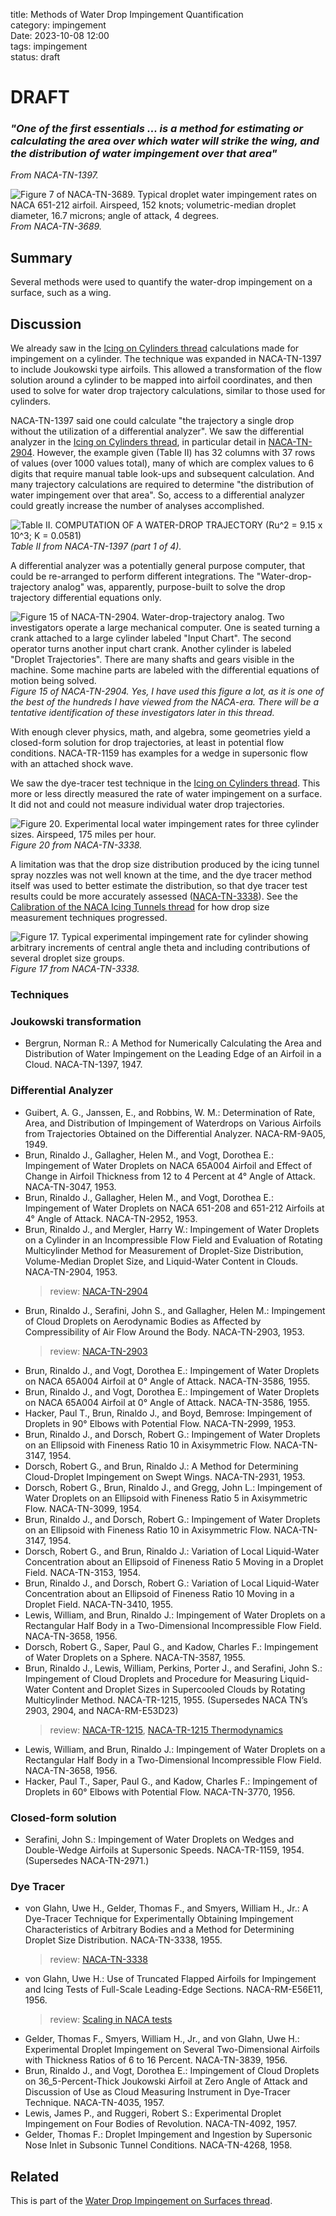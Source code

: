 title: Methods of Water Drop Impingement Quantification  
category: impingement  
Date: 2023-10-08 12:00  
tags: impingement  
status: draft

# DRAFT

### _"One of the first essentials ... is a method for estimating or calculating the area over which water will strike the wing, and the distribution of water impingement over that area"_  
_From NACA-TN-1397._  

![Figure 7 of NACA-TN-3689. Typical droplet water impingement rates on NACA 651-212 airfoil. Airspeed, 152 knots; volumetric-median droplet diameter, 16.7 microns; angle of attack, 4 degrees.](/images%2FNACA-TN-3689%2FFigure%207.png)  
_From NACA-TN-3689._    

## Summary  

Several methods were used to quantify the water-drop impingement on a surface, such as a wing. 

## Discussion

We already saw in the [Icing on Cylinders thread]({filename}Icing%20on%20Cylinders.md) calculations made for impingement on a cylinder. 
The technique was expanded in NACA-TN-1397 to include Joukowski type airfoils. 
This allowed a transformation of the flow solution around a cylinder to be mapped into airfoil coordinates, 
and then used to solve for water drop trajectory calculations, similar to those used for cylinders. 

NACA-TN-1397 said one could calculate "the trajectory a single drop without the utilization of a differential analyzer". 
We saw the differential analyzer in the [Icing on Cylinders thread]({filename}Icing%20on%20Cylinders.md), 
in particular detail in [NACA-TN-2904]({filename}NACA-TN-2904.md). 
However, the example given (Table II) has 32 columns with 37 rows of values (over 1000 values total), 
many of which are complex values to 6 digits that require manual table look-ups and subsequent calculation. 
And many trajectory calculations are required to determine "the distribution of water impingement over that area". 
So, access to a differential analyzer could greatly increase the number of analyses accomplished.  

![Table II. COMPUTATION OF A WATER-DROP TRAJECTORY (Ru^2 = 9.15 x 10^3; K = 0.0581)](/images%2Fnaca-tn-1397%2FTable%20II.png)  
_Table II from NACA-TN-1397 (part 1 of 4)._  

A differential analyzer was a potentially general purpose computer, 
that could be re-arranged to perform different integrations. 
The "Water-drop-trajectory analog" was, apparently, purpose-built to solve the drop trajectory differential equations only. 

![Figure 15 of NACA-TN-2904. Water-drop-trajectory analog.
Two investigators operate a large mechanical computer. 
One is seated turning a crank attached to a large cylinder labeled "Input Chart". 
The second operator turns another input chart crank. 
Another cylinder is labeled "Droplet Trajectories". 
There are many shafts and gears visible in the machine. 
Some machine parts are labeled with the differential equations of motion being solved. 
](/images/naca-tn-2904/Figure15.png)  
_Figure 15 of NACA-TN-2904. 
Yes, I have used this figure a lot, as it is one of the best of the hundreds I have viewed from the NACA-era.
There will be a tentative identification of these investigators later in this thread._  

With enough clever physics, math, and algebra, some geometries yield a closed-form solution for drop trajectories, 
at least in potential flow conditions. 
NACA-TR-1159 has examples for a wedge in supersonic flow with an attached shock wave. 

We saw the dye-tracer test technique in the [Icing on Cylinders thread]({filename}Icing%20on%20Cylinders.md). 
This more or less directly measured the rate of water impingement on a surface. 
It did not and could not measure individual water drop trajectories. 

![Figure 20. Experimental local water impingement rates for three cylinder sizes. 
Airspeed, 175 miles per hour.](/images/naca-tn-3338/Figure20.png)  
_Figure 20 from NACA-TN-3338._  

A limitation was that the drop size distribution produced by the icing tunnel spray nozzles was not well known at the time, 
and the dye tracer method itself was used to better estimate the distribution, 
so that dye tracer test results could be more accurately assessed ([NACA-TN-3338]({filename}NACA-TN-3338.md)). 
See the [Calibration of the NACA Icing Tunnels thread]({filename}calibration_of_naca_icing_tunnels.md) for how drop size measurement techniques progressed.

![Figure 17. Typical experimental impingement rate for 
cylinder showing arbitrary increments of central 
angle theta and including contributions of several 
droplet size groups.](/images/naca-tn-3338/Figure17.png)  
_Figure 17 from NACA-TN-3338._  

### Techniques

### Joukowski transformation  

- Bergrun, Norman R.: A Method for Numerically Calculating the Area and Distribution of Water Impingement on the Leading Edge of an Airfoil in a Cloud. NACA-TN-1397, 1947.  

### Differential Analyzer  

- Guibert, A. G., Janssen, E., and Robbins, W. M.: Determination of Rate, Area, and Distribution of Impingement of Waterdrops on Various Airfoils from Trajectories Obtained on the Differential Analyzer. NACA-RM-9A05, 1949.  
- Brun, Rinaldo J., Gallagher, Helen M., and Vogt, Dorothea E.: Impingement of Water Droplets on NACA 65A004 Airfoil and Effect of Change in Airfoil Thickness from 12 to 4 Percent at 4° Angle of Attack. NACA-TN-3047, 1953.  
- Brun, Rinaldo J., Gallagher, Helen M., and Vogt, Dorothea E.: Impingement of Water Droplets on NACA 651-208 and 651-212 Airfoils at 4° Angle of Attack. NACA-TN-2952, 1953.  
- Brun, Rinaldo J., and Mergler, Harry W.: Impingement of Water Droplets on a Cylinder in an Incompressible Flow Field and Evaluation of Rotating Multicylinder Method for Measurement of Droplet-Size Distribution, Volume-Median Droplet Size, and Liquid-Water Content in Clouds. NACA-TN-2904, 1953.  
    > review: [NACA-TN-2904]({filename}NACA-TN-2904.md)  
- Brun, Rinaldo J., Serafini, John S., and Gallagher, Helen M.: Impingement of Cloud Droplets on Aerodynamic Bodies as Affected by Compressibility of Air Flow Around the Body. NACA-TN-2903, 1953.  
    > review: [NACA-TN-2903]({filename}NACA-TN-2903.md)  
- Brun, Rinaldo J., and Vogt, Dorothea E.: Impingement of Water Droplets on NACA 65A004 Airfoil at 0° Angle of Attack. NACA-TN-3586, 1955.  
- Brun, Rinaldo J., and Vogt, Dorothea E.: Impingement of Water Droplets on NACA 65A004 Airfoil at 0° Angle of Attack. NACA-TN-3586, 1955.
- Hacker, Paul T., Brun, Rinaldo J., and Boyd, Bemrose: Impingement of Droplets in 90° Elbows with Potential Flow. NACA-TN-2999, 1953.
- Brun, Rinaldo J., and Dorsch, Robert G.: Impingement of Water Droplets on an Ellipsoid with Fineness Ratio 10 in Axisymmetric Flow. NACA-TN-3147, 1954.  
- Dorsch, Robert G., and Brun, Rinaldo J.: A Method for Determining Cloud-Droplet Impingement on Swept Wings. NACA-TN-2931, 1953.  
- Dorsch, Robert G., Brun, Rinaldo J., and Gregg, John L.: Impingement of Water Droplets on an Ellipsoid with Fineness Ratio 5 in Axisymmetric Flow. NACA-TN-3099, 1954.  
- Brun, Rinaldo J., and Dorsch, Robert G.: Impingement of Water Droplets on an Ellipsoid with Fineness Ratio 10 in Axisymmetric Flow. NACA-TN-3147, 1954.  
- Dorsch, Robert G., and Brun, Rinaldo J.: Variation of Local Liquid-Water Concentration about an Ellipsoid of Fineness Ratio 5 Moving in a Droplet Field. NACA-TN-3153, 1954.  
- Brun, Rinaldo J., and Dorsch, Robert G.: Variation of Local Liquid-Water Concentration about an Ellipsoid of Fineness Ratio 10 Moving in a Droplet Field. NACA-TN-3410, 1955.  
- Lewis, William, and Brun, Rinaldo J.: Impingement of Water Droplets on a Rectangular Half Body in a Two-Dimensional Incompressible Flow Field. NACA-TN-3658, 1956.  
- Dorsch, Robert G., Saper, Paul G., and Kadow, Charles F.: Impingement of Water Droplets on a Sphere. NACA-TN-3587, 1955.  
- Brun, Rinaldo J., Lewis, William, Perkins, Porter J., and Serafini, John S.: Impingement of Cloud Droplets and Procedure for Measuring Liquid-Water Content and Droplet Sizes in Supercooled Clouds by Rotating Multicylinder Method. NACA-TR-1215, 1955. (Supersedes NACA TN’s 2903, 2904, and NACA-RM-E53D23)  
    > review: [NACA-TR-1215]({filename}NACA-TR-1215.md), [NACA-TR-1215 Thermodynamics]({filename}NACA-TR-1215-Thermodynamics.md)  
- Lewis, William, and Brun, Rinaldo J.: Impingement of Water Droplets on a Rectangular Half Body in a Two-Dimensional Incompressible Flow Field. NACA-TN-3658, 1956.  
- Hacker, Paul T., Saper, Paul G., and Kadow, Charles F.: Impingement of Droplets in 60° Elbows with Potential Flow. NACA-TN-3770, 1956.  

### Closed-form solution  

- Serafini, John S.: Impingement of Water Droplets on Wedges and Double-Wedge Airfoils at Supersonic Speeds. NACA-TR-1159, 1954. (Supersedes NACA-TN-2971.)  

### Dye Tracer  

- von Glahn, Uwe H., Gelder, Thomas F., and Smyers, William H., Jr.: A Dye-Tracer Technique for Experimentally Obtaining Impingement Characteristics of Arbitrary Bodies and a Method for Determining Droplet Size Distribution. NACA-TN-3338, 1955.  
    > review: [NACA-TN-3338]({filename}NACA-TN-3338.md)  
- von Glahn, Uwe H.: Use of Truncated Flapped Airfoils for Impingement and Icing Tests of Full-Scale Leading-Edge Sections. NACA-RM-E56E11, 1956.  
    > review: [Scaling in NACA tests]({filename}scaling_in_naca_tests.md)  
- Gelder, Thomas F., Smyers, William H., Jr., and von Glahn, Uwe H.: Experimental Droplet Impingement on Several Two-Dimensional Airfoils with Thickness Ratios of 6 to 16 Percent. NACA-TN-3839, 1956.  
- Brun, Rinaldo J., and Vogt, Dorothea E.: Impingement of Cloud Droplets on 36_5-Percent-Thick Joukowski Airfoil at Zero Angle of Attack and Discussion of Use as Cloud Measuring Instrument in Dye-Tracer Technique. NACA-TN-4035, 1957.  
- Lewis, James P., and Ruggeri, Robert S.: Experimental Droplet Impingement on Four Bodies of Revolution. NACA-TN-4092, 1957.  
- Gelder, Thomas F.: Droplet Impingement and Ingestion by Supersonic Nose Inlet in Subsonic Tunnel Conditions. NACA-TN-4268, 1958.  

## Related  

This is part of the [Water Drop Impingement on Surfaces thread]({filename}impingement.md).  
